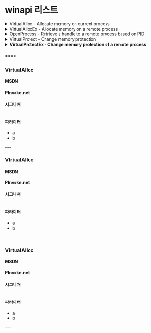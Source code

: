 # winapi 리스트

<details>

<summary>VirtualAlloc - Allocate memory on current process</summary>

****[**MSDN**](https://docs.microsoft.com/en-us/windows/win32/api/memoryapi/nf-memoryapi-virtualalloc) ****&#x20;

#### ****[**PInvoke.net**](https://pinvoke.net/default.aspx/kernel32/VirtualAlloc.html)****

#### **시그니쳐**&#x20;

```
LPVOID VirtualAlloc(
  LPVOID lpAddress,
  SIZE_T dwSize,
  DWORD flAllocationType,
  DWORD flProtect
);
```

#### 파라미터&#x20;

* `lpAddress` - Address of the memory to be allocated&#x20;
  * 0 = API chooses the location automatically&#x20;
* `dwSize` - Size of the allocation&#x20;
* `flAllocationType` - Memory allocation type&#x20;
  * Usually `MEM_COMMIT | MEM_RESERVE` = `0x3000`&#x20;
* flProtect = Memory Protection constants - [link](https://docs.microsoft.com/en-us/windows/win32/memory/memory-protection-constants#constants)
  * 0x20 = RX&#x20;
  * 0x40 = RWX&#x20;
  * 0x04 = RW&#x20;

</details>

<details>

<summary>VirtualAllocEx - Allocate memory on a remote process </summary>

#### [**MSDN**](https://docs.microsoft.com/en-us/windows/win32/api/memoryapi/nf-memoryapi-virtualallocex)****

#### ****[**PInvoke.net**](https://pinvoke.net/default.aspx/kernel32/VirtualAllocEx.html) ****&#x20;

#### **시그니쳐**&#x20;

```
LPVOID VirtualAllocEx(
  HANDLE hProcess,
  LPVOID lpAddress,
  SIZE_T dwSize,
  DWORD flAllocationType,
  DWORD flProtect
);
```

#### 파라미터&#x20;

* `hProcess` - Target process's handle&#x20;
* `lpAddress` - Start address to allocate the memory&#x20;
  * 0 = VirtualAllocEx automatically chooses the starting address for us (checkout DripLoader)
* `dwSize` - Length/Amount of memory to allocate
* `flAllocationType` - Typo of memory allocation. Usually `MEM_COMMIT | MEM_RESERVE = 0x3000`&#x20;
* `flProtect` = Memory Protection constants - [link](https://docs.microsoft.com/en-us/windows/win32/memory/memory-protection-constants#constants)
  * 0x20 = RX&#x20;
  * 0x40 = RWX&#x20;
  * 0x04 = RW&#x20;

</details>

<details>

<summary>OpenProcess - Retrieve a handle to a remote process based on PID </summary>

[**MSDN**](https://docs.microsoft.com/en-us/windows/win32/api/processthreadsapi/nf-processthreadsapi-openprocess)****

#### ****[**PInvoke.net**](https://pinvoke.net/default.aspx/kernel32/OpenProcess.html)****

#### **시그니쳐**&#x20;

```
HANDLE OpenProcess(
  DWORD dwDesiredAccess,
  BOOL bInheritHandle,
  DWORD dwProcessId
);
```

#### 파라미터&#x20;

* `dwDesiredAccess` - Access right to obtain in target process. Usually `PROCESS_ALL_ACCESS (0x001F0FF)`
* `bInheritHandle` - True/False on whether the handle can be inherited to child process or not. Usually `False`, because we just don't care.&#x20;
* `dwProcessId` - Target process's PID&#x20;

</details>

<details>

<summary>VirtualProtect - Change memory protection </summary>

****[**MSDN**](https://docs.microsoft.com/en-us/windows/win32/api/memoryapi/nf-memoryapi-virtualprotect)****

#### ****[**PInvoke.net**](https://pinvoke.net/default.aspx/kernel32/VirtualProtect.html) ****&#x20;

#### **시그니쳐**&#x20;

```
BOOL VirtualProtect(
 LPVOID lpAddress,
 SIZE_T dwSize,
 DWORD flNewProtect,
 PDWORD lpflOldProtect
);
```

#### 파라미터&#x20;

* `lpAddress` - Pointer to the start of the memory address&#x20;
* `dwSize` - Size of the memory to change the protection, in bytes.
  * Usually lpAddress + dwSize, or the shellcode's length&#x20;
* `flNewProtect` - Memory protection constant&#x20;
* `lpflOldProtect` - Pointer to a variable with current memory protection. Usually just `0`.&#x20;

</details>

<details>

<summary><strong>VirtualProtectEx - Change memory protection of a remote process</strong> </summary>



</details>

### ****

### **VirtualAlloc**&#x20;

#### **MSDN**

#### **PInvoke.net**&#x20;

#### **시그니쳐**&#x20;

```
```

#### 파라미터&#x20;

* a
* b

\---&#x20;





### **VirtualAlloc**&#x20;

#### **MSDN**

#### **PInvoke.net**&#x20;

#### **시그니쳐**&#x20;

```
```

#### 파라미터&#x20;

* a
* b

\---&#x20;





### **VirtualAlloc**&#x20;

#### **MSDN**

#### **PInvoke.net**&#x20;

#### **시그니쳐**&#x20;

```
```

#### 파라미터&#x20;

* a
* b

\---&#x20;















